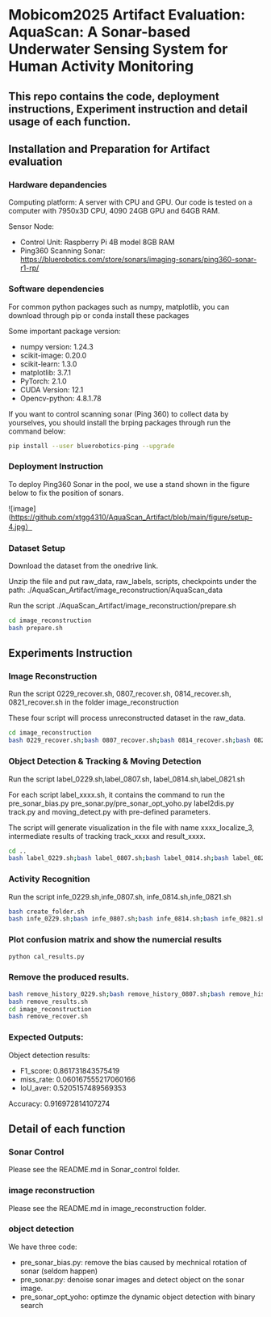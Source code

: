 # Mobicom2025 Artifact Evaluation: AquaScan: A Sonar-based Underwater Sensing System for Human Activity Monitoring

## This repo contains the code, deployment instructions, Experiment instruction and detail usage of each function.

## Installation and Preparation for Artifact evaluation

### Hardware depandencies

Computing platform: A server with CPU and GPU. Our code is tested on a computer with 7950x3D CPU, 4090 24GB GPU and 64GB RAM.

Sensor Node:
* Control Unit: Raspberry Pi 4B model 8GB RAM
* Ping360 Scanning Sonar: https://bluerobotics.com/store/sonars/imaging-sonars/ping360-sonar-r1-rp/


### Software dependencies
For common python packages such as numpy, matplotlib, you can download through pip or conda install these packages

Some important package version:
* numpy version: 1.24.3
* scikit-image: 0.20.0
* scikit-learn: 1.3.0
* matplotlib: 3.7.1
* PyTorch: 2.1.0
* CUDA Version: 12.1
* Opencv-python: 4.8.1.78

If you want to control scanning sonar (Ping 360) to collect data by yourselves, you should install the brping packages through run the command below:
```bash
pip install --user bluerobotics-ping --upgrade
```
### Deployment Instruction
To deploy Ping360 Sonar in the pool, we use a stand shown in the figure below to fix the position of sonars.

![image](https://github.com/xtgg4310/AquaScan_Artifact/blob/main/figure/setup-4.jpg）

### Dataset Setup
Download the dataset from the onedrive link. 

Unzip the file and put raw_data, raw_labels, scripts, checkpoints under the path: ./AquaScan_Artifact/image_reconstruction/AquaScan_data

Run the script ./AquaScan_Artifact/image_reconstruction/prepare.sh
```bash
cd image_reconstruction
bash prepare.sh
```
## Experiments Instruction

### Image Reconstruction
Run the script 0229_recover.sh, 0807_recover.sh, 0814_recover.sh, 0821_recover.sh in the folder image_reconstruction

These four script will process unreconstructed dataset in the raw_data.

```bash
cd image_reconstruction
bash 0229_recover.sh;bash 0807_recover.sh;bash 0814_recover.sh;bash 0821_recover.sh
```

### Object Detection & Tracking & Moving Detection

Run the script label_0229.sh,label_0807.sh, label_0814.sh,label_0821.sh

For each script label_xxxx.sh, it contains the command to run the pre_sonar_bias.py pre_sonar.py/pre_sonar_opt_yoho.py label2dis.py track.py and moving_detect.py with pre-defined parameters.

The script will generate visualization in the file with name xxxx_localize_3, intermediate results of tracking track_xxxx and result_xxxx. 

```bash
cd ..
bash label_0229.sh;bash label_0807.sh;bash label_0814.sh;bash label_0821.sh
```

### Activity Recognition
Run the script infe_0229.sh,infe_0807.sh, infe_0814.sh,infe_0821.sh
```bash
bash create_folder.sh
bash infe_0229.sh;bash infe_0807.sh;bash infe_0814.sh;bash infe_0821.sh
```

### Plot confusion matrix and show the numercial results
```bash
python cal_results.py
```

### Remove the produced results.

```bash
bash remove_history_0229.sh;bash remove_history_0807.sh;bash remove_history_0814.sh;bash remove_history_0821.sh
bash remove_results.sh
cd image_reconstruction
bash remove_recover.sh
```

### Expected Outputs:
Object detection results:

* F1_score: 0.861731843575419
* miss_rate: 0.060167555217060166
* IoU_aver: 0.5205157489569353

Accuracy: 0.916972814107274

## Detail of each function

### Sonar Control
Please see the README.md in Sonar_control folder.

### image reconstruction
Please see the README.md in image_reconstruction folder.

### object detection
We have three code:
* pre_sonar_bias.py: remove the bias caused by mechnical rotation of sonar (seldom happen)
* pre_sonar.py: denoise sonar images and detect object on the sonar image.
* pre_sonar_opt_yoho: optimze the dynamic object detection with binary search



